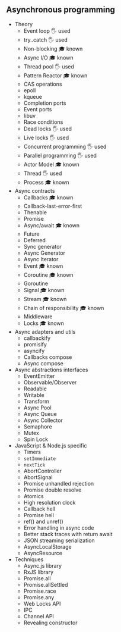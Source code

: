 ## Asynchronous programming

- Theory
  - Event loop 🖐️ used
  - try..catch  🖐️ used
  - Non-blocking 🎓 known
  - Async I/O 🎓 known
  - Thread pool 🖐️ used
  - Pattern Reactor 🎓 known
  - CAS operations
  - epoll
  - kqueue
  - Completion ports
  - Event ports
  - libuv
  - Race conditions
  - Dead locks 🖐️ used
  - Live locks 🖐️ used
  - Concurrent programming 🖐️ used
  - Parallel programming 🖐️ used
  - Actor Model 🎓 known
  - Thread 🖐️ used
  - Process 🎓 known
- Async contracts
  - Callbacks 🎓 known
  - Callback-last-error-first
  - Thenable
  - Promise
  - Async/await 🎓 known
  - Future
  - Deferred
  - Sync generator
  - Async Generator
  - Async Iterator
  - Event 🎓 known
  - Coroutine 🎓 known
  - Goroutine
  - Signal 🎓 known
  - Stream 🎓 known
  - Chain of responsibility 🎓 known
  - Middleware
  - Locks 🎓 known
- Async adapters and utils
  - callbackify
  - promisify
  - asyncify
  - Callbacks compose
  - Async compose
- Async abstractions interfaces
  - EventEmitter
  - Observable/Observer
  - Readable
  - Writable
  - Transform
  - Async Pool
  - Async Queue
  - Async Collector
  - Semaphore
  - Mutex
  - Spin Lock
- JavaScript & Node.js specific
  - Timers
  - `setImmediate`
  - `nextTick`
  - AbortController
  - AbortSignal
  - Promise unhandled rejection
  - Promise double resolve
  - Atomics
  - High resolution clock
  - Callback hell
  - Promise hell
  - ref() and unref()
  - Error handling in async code
  - Better stack traces with return await
  - JSON streaming serialization
  - AsyncLocalStorage
  - AsyncResource
- Techniques
  - Async.js library
  - RxJS library
  - Promise.all
  - Promise.allSettled
  - Promise.race
  - Promise.any
  - Web Locks API
  - IPC
  - Channel API
  - Revealing constructor
